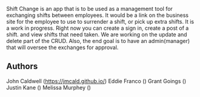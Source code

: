Shift Change is an app that is to be used as a management tool for exchanging shifts between employees. It would be a link on the business site for the employee to use to surrender a shift, or pick up extra shifts. It is a work in progress. Right now you can create a sign in, create a post of a shift. and view shifts that need taken. We are working on the update and delete part of the CRUD. Also, the end goal is to have an admin(manager) that will oversee the exchanges for approval. 

## Authors
John Caldwell (https://jmcald.github.io/)
Eddie Franco ()
Grant Goings ()
Justin Kane ()
Melissa Murphey ()
